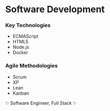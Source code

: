 # Software Development

### Key Technologies
* ECMAScript
* HTML5
* Node.js
* Docker

### Agile Methodologies
* Scrum
* XP
* Lean
* Kanban

:sparkles: Software Engineer, Full Stack :sparkles:
